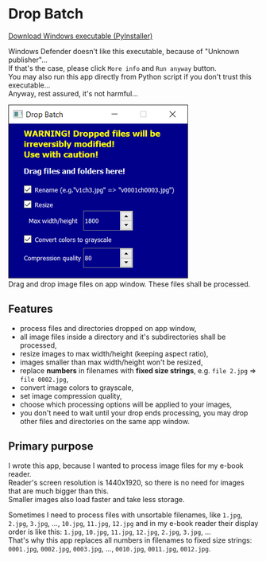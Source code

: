 # Drop Batch
[Download Windows executable (PyInstaller)](https://github.com/JasonSpine/DropBatch/releases/download/v1.0/DropBatch.zip)  
  
Windows Defender doesn't like this executable, because of "Unknown publisher"...  
If that's the case, please click ``More info`` and ``Run anyway`` button.  
You may also run this app directly from Python script if you don't trust this executable...  
Anyway, rest assured, it's not harmful...  
  
![App Window](README_files/AppScreenshot.png)  
Drag and drop image files on app window. These files shall be processed.
## Features
* process files and directories dropped on app window,
* all image files inside a directory and it's subdirectories shall be processed,
* resize images to max width/height (keeping aspect ratio),
* images smaller than max width/height won't be resized,
* replace **numbers** in filenames with **fixed size strings**, e.g. ``file 2.jpg`` => ``file 0002.jpg``,
* convert image colors to grayscale,
* set image compression quality,
* choose which processing options will be applied to your images,
* you don't need to wait until your drop ends processing, you may drop other files and directories on the same app window.

## Primary purpose
I wrote this app, because I wanted to process image files for my e-book reader.  
Reader's screen resolution is 1440x1920, so there is no need for images that are much bigger than this.  
Smaller images also load faster and take less storage.  
  
Sometimes I need to process files with unsortable filenames, like ``1.jpg``, ``2.jpg``, ``3.jpg``, ..., ``10.jpg``, ``11.jpg``, ``12.jpg`` and in my e-book reader their display order is like this: ``1.jpg``, ``10.jpg``, ``11.jpg``, ``12.jpg``, ``2.jpg``, ``3.jpg``, ...  
That's why this app replaces all numbers in filenames to fixed size strings: ``0001.jpg``, ``0002.jpg``, ``0003.jpg``, ..., ``0010.jpg``, ``0011.jpg``, ``0012.jpg``.
